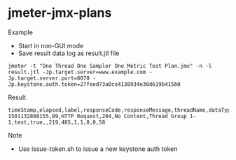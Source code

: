 # jmeter-jmx-plans

Example

* Start in non-GUI mode
* Save result data log as result.jtl file

```
jmeter -t "One Thread One Sampler One Metric Test Plan.jmx" -n -l result.jtl -Jp.target.server=www.example.com -Jp.target.server.port=8070 -Jp.keystone.auth.token=27feed73a0ce4138934e30d619b415b0
```

Result

```
timeStamp,elapsed,label,responseCode,responseMessage,threadName,dataType,success,failureMessage,bytes,sentBytes,grpThreads,allThreads,Latency,IdleTime,Connect
1501132808155,89,HTTP Request,204,No Content,Thread Group 1-1,text,true,,219,485,1,1,0,0,58
```

Note

* Use issue-token.sh to issue a new keystone auth token
